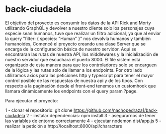 # back-ciudadela

El objetivo del proyecto es consumir los datos de la API Rick and Morty utilizando GraphQL y devolver a nuestro cliente solo los personajes cuya especie sean humanos, 
tuve que realizar un filtro adicional, ya que al enviar la query "filter: { species: "Human" }" nos devolvía humanos y también humanoides,
Comencé el proyecto creando una clase Server que se encarga de la configuración básica de nuestro servidor. Aquí se encontraran las rutas de nuestra API, los middlewares y la inicialización de nuestro servidor que escuchara el puerto 8000.
El file sistem está organizado de esta manera para que los controladores solo se encarguen de la lógica y las rutas solo de llamar a los endpoints. Por otro lado utilizamos axios para las peticiones http y typescript para tener el mayor 
control posible de las respuestas de nuestra api y de los tipos. Con respecto a la paginación desde el front-end tenemos un customhook que llamara dinámicamente los endpoints con el query param ?page.

Para ejecutar el proyecto:

1 - clonar el repositorio: git clone https://github.com/nachopedraza1/back-ciudadela
2 - instalar dependencias: npm install
3 - asegurarnos de tener las variables de entorno correctamente
4 - ejecutar nodemon dist/app.js
5 - realizar la petición a http://localhost:8000/api/characters
